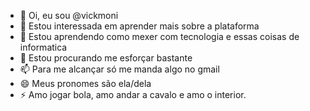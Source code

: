 - 👋 Oi, eu sou @vickmoni
- 👀 Estou interessada em aprender mais sobre a plataforma
- 🌱 Estou aprendendo como mexer com tecnologia e essas coisas de informatica
- 💞️ Estou procurando me esforçar bastante
- 📫 Para me alcançar só me manda algo no gmail
- 😄 Meus pronomes são ela/dela
- ⚡ Amo jogar bola, amo andar a cavalo e amo o interior.

<!---
vickmoni/vickmoni is a ✨ special ✨ repository because its `README.md` (this file) appears on your GitHub profile.
You can click the Preview link to take a look at your changes.
--->

